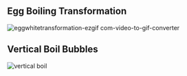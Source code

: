 ## Egg Boiling Transformation
![eggwhitetransformation-ezgif com-video-to-gif-converter](https://github.com/user-attachments/assets/f6a0afc8-d7fd-4956-926e-110087947890)

## Vertical Boil Bubbles
![vertical boil](https://github.com/user-attachments/assets/e65378e4-2659-46e2-ab6a-c2f13a5ce6be)
